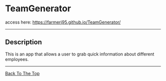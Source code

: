 # TeamGenerator

access here: https://farmerj95.github.io/TeamGenerator/

---
## Description

This is an app that allows a user to grab quick information about different employees.  

---

  
  
[Back To The Top](#)